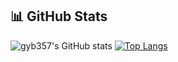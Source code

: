 ## 📊 GitHub Stats


![gyb357's GitHub stats](https://github-readme-stats.vercel.app/api?username=gyb357&show_icons=true&theme=dark)
[![Top Langs](https://github-readme-stats.vercel.app/api/top-langs/?username=gyb357&langs_count=8&layout=compact&theme=dark)](https://github.com/gyb357/gyb357)﻿

